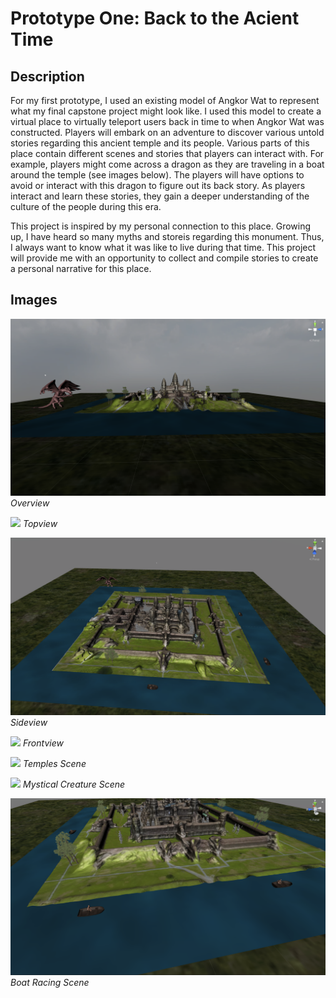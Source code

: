 # Prototype One: Back to the Acient Time

## Description
For my first prototype, I used an existing model of Angkor Wat to represent what my final capstone project might look like. I used this model to create a virtual place to virtually teleport users back in time to when Angkor Wat was constructed. Players will embark on an adventure to discover various untold stories regarding this ancient temple and its people. Various parts of this place contain different scenes and stories that players can interact with. For example, players might come across a dragon as they are traveling in a boat around the temple (see images below). The players will have options to avoid or interact with this dragon to figure out its back story. As players interact and learn these stories, they gain a deeper understanding of the culture of the people during this era.


This project is inspired by my personal connection to this place. Growing up, I have heard so many myths and storeis regarding this monument. Thus, I always want to know what it was like to live during that time. This project will provide me with an opportunity to collect and compile stories to create a personal narrative for this place.



<!-- <img src="images/overview.png" width="800" height="434">
<img src="images/topview2.png" width="800" height="434">
<img src="images/overview2.png" width="800" height="434">
<img src="images/frontview.png" width="800" height="434">
<img src="images/closeview.png" width="800" height="434">
<img src="images/dragon.png" width="800" height="434">
<img src="images/boats.png" width="800" height="434"> -->
## Images
![](images/overview.png)
*Overview*

![](images/topview2.png)
*Topview*

![](images/overview2.png)
*Sideview*

![](images/frontview.png)
*Frontview*

![](images/closeview.png)
*Temples Scene*

![](images/dragon.png)
*Mystical Creature Scene*

![](images/boats.png)
*Boat Racing Scene*

